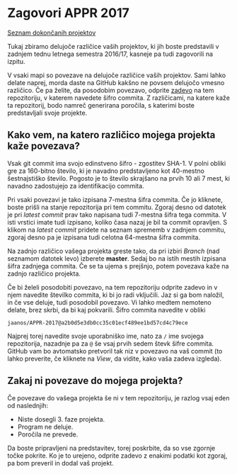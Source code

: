 # Zagovori APPR 2017

[Seznam dokončanih projektov](DOKONCANI.md)

Tukaj zbiramo delujoče različice vaših projektov, ki jih boste predstavili v zadnjem tednu letnega semestra 2016/17, kasneje pa tudi zagovorili na izpitu.

V vsaki mapi so povezave na delujoče različice vaših projektov. Sami lahko delate naprej, morda daste na GitHub kakšno ne povsem delujočo vmesno različico. Če pa želite, da posodobim povezavo, odprite [zadevo](https://github.com/jaanos/APPR-2017-zagovori/issues) na tem repozitoriju, v katerem navedete šifro commita. Z različicami, na katere kaže ta repozitorij, bodo namreč generirana poročila, s katerimi boste predstavljali svoje projekte.

## Kako vem, na katero različico mojega projekta kaže povezava?

Vsak git commit ima svojo edinstveno šifro - zgostitev SHA-1. V polni obliki gre za 160-bitno število, ki je navadno predstavljeno kot 40-mestno šestnajstiško število. Pogosto je to število skrajšano na prvih 10 ali 7 mest, ki navadno zadostujejo za identifikacijo commita.

Pri vsaki povezavi je tako izpisana 7-mestna šifra commita. Če jo kliknete, boste prišli na stanje repozitorija pri tem commitu. Zgoraj desno od datotek je pri _latest commit_ prav tako napisana tudi 7-mestna šifra tega commita. V isti vrstici imate tudi izpisano, koliko časa nazaj je bil ta commit opravljen. S klikom na _latest commit_ pridete na seznam sprememb v zadnjem commitu, zgoraj desno pa je izpisana tudi celotna 64-mestna šifra commita.

Na zadnjo različico vašega projekta greste tako, da pri izbiri _Branch_ (nad seznamom datotek levo) izberete **master**. Sedaj bo na istih mestih izpisana šifra zadnjega commita. Če se ta ujema s prejšnjo, potem povezava kaže na zadnjo različico projekta. 

Če bi želeli posodobiti povezavo, na tem repozitoriju odprite zadevo in v njem navedite številko commita, ki bi jo radi vključili. Jaz si ga bom naložil, in če vse deluje, tudi posodobil povezavo. Vi lahko medtem nemoteno delate, brez skrbi, da bi kaj pokvarili. Šifro commita navedite v obliki
```
jaanos/APPR-2017@a2b0d5e3db0cc35c01ecf489ee1bd57cd4c79ece
```
Najprej torej navedite svoje uporabniško ime, nato za `/` ime svojega repozitorija, nazadnje pa za `@` še vsaj prvih sedem števk šifre commita. GitHub vam bo avtomatsko pretvoril tak niz v povezavo na vaš commit (to lahko preverite, če kliknete na _View_, da vidite, kako vaša zadeva izgleda).

## Zakaj ni povezave do mojega projekta?

Če povezave do vašega projekta še ni v tem repozitoriju, je razlog vsaj eden od naslednjih:

- Niste dosegli 3. faze projekta.
- Program ne deluje.
- Poročila ne prevede.
 
Da boste pripravljeni na predstavitev, torej poskrbite, da so vse zgornje točke pokrite. Ko je to urejeno, odprite zadevo z enakimi podatki kot zgoraj, pa bom preveril in dodal vaš projekt.
